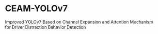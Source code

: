 # CEAM-YOLOv7
Improved YOLOv7 Based on
Channel Expansion and Attention Mechanism
for Driver Distraction Behavior Detection
